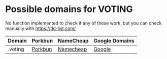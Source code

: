# Possible domains for VOTING

No function implemented to check if any of these work, but you can check manually with https://tld-list.com/

| Domain | Porkbun | NameCheap | Google Domains |
|---|---|---|---|
| .voting | [Porkbun](https://porkbun.com/checkout/search?prb=e814663da1&tlds=&idnLanguage=&search=search&q=.voting) | [Namecheap](https://www.namecheap.com/domains/registration/results/?domain=.voting) | [Google](https://domains.google.com/registrar/search?searchTerm=.voting) |
